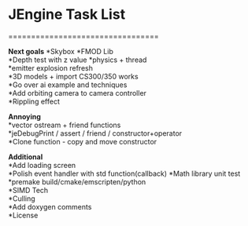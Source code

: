 # JEngine Task List

=================================

**Next goals** 
*Skybox
*FMOD Lib  
*Depth test with z value
*physics + thread  
*emitter explosion refresh  
*3D models + import CS300/350 works  
*Go over ai example and techniques  
*Add orbiting camera to camera controller  
*Rippling effect  

**Annoying**  
*vector ostream + friend functions  
*jeDebugPrint / assert / friend / constructor+operator  
*Clone function - copy and move constructor  
  
**Additional**  
*Add loading screen  
*Polish event handler with std function(callback)
*Math library unit test  
*premake build/cmake/emscripten/python  
*SIMD Tech  
*Culling  
*Add doxygen comments  
*License
